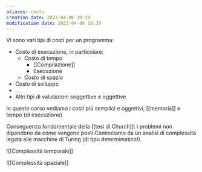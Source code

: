 ```yaml
---
aliases: costo
creation date: 2023-04-06 10:39
modification date: 2023-04-06 10:39
---
```


Vi sono vari tipi di costi per un programma:
- Costo di esecuzione, in particolare:
	- Costo di tempo
		- [[Compilazione]]
		- Esecuzione
	- Costo di spazio
- Costo di sviluppo
- ...
- Altri tipi di valutazioni soggettive e oggettive


In questo corso vediamo i costi piú semplici e oggettivi, [[memoria]] e tempo (di esecuzione)



Conseguenza fondamentale della [[tesi di Church]]: i problemi non dipendono da come vengono posti
Cominciamo da un analisi di complessità legata alle macchine di Turing (di tipo deterministico!).

![[Complessità temporale]]

![[Complessità spaziale]]